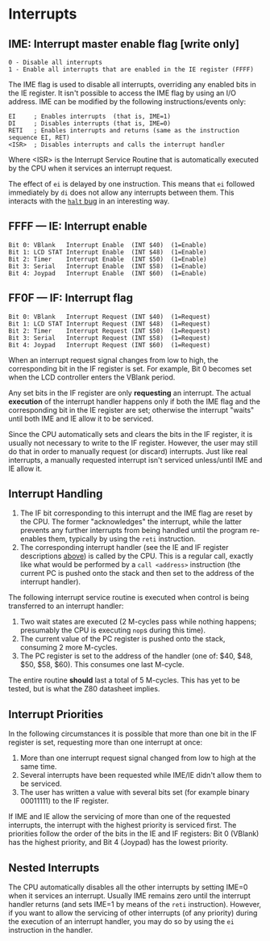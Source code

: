# Interrupts

## IME: Interrupt master enable flag \[write only\]

```
0 - Disable all interrupts
1 - Enable all interrupts that are enabled in the IE register (FFFF)
```

The IME flag is used to disable all interrupts, overriding any enabled
bits in the IE register. It isn't possible to access the IME flag by
using an I/O address. IME can be modified by
the following instructions/events only:

```
EI     ; Enables interrupts  (that is, IME=1)
DI     ; Disables interrupts (that is, IME=0)
RETI   ; Enables interrupts and returns (same as the instruction sequence EI, RET)
<ISR>  ; Disables interrupts and calls the interrupt handler
```

Where \<ISR\> is the Interrupt Service Routine that is automatically executed
by the CPU when it services an interrupt request.

The effect of `ei` is delayed by one instruction. This means that `ei`
followed immediately by `di` does not allow any interrupts between them.
This interacts with the [`halt` bug](<#halt bug>) in an interesting way.

## FFFF — IE: Interrupt enable

```
Bit 0: VBlank   Interrupt Enable  (INT $40)  (1=Enable)
Bit 1: LCD STAT Interrupt Enable  (INT $48)  (1=Enable)
Bit 2: Timer    Interrupt Enable  (INT $50)  (1=Enable)
Bit 3: Serial   Interrupt Enable  (INT $58)  (1=Enable)
Bit 4: Joypad   Interrupt Enable  (INT $60)  (1=Enable)
```

## FF0F — IF: Interrupt flag

```
Bit 0: VBlank   Interrupt Request (INT $40)  (1=Request)
Bit 1: LCD STAT Interrupt Request (INT $48)  (1=Request)
Bit 2: Timer    Interrupt Request (INT $50)  (1=Request)
Bit 3: Serial   Interrupt Request (INT $58)  (1=Request)
Bit 4: Joypad   Interrupt Request (INT $60)  (1=Request)
```

When an interrupt request signal changes from low to high, the
corresponding bit in the IF register is set. For example, Bit 0
becomes set when the LCD controller enters the VBlank period.

Any set bits in the IF register are only **requesting** an interrupt.
The actual **execution** of the interrupt handler happens only if both the IME flag and
the corresponding bit in the IE register are set; otherwise the
interrupt "waits" until both IME and IE allow it to be serviced.

Since the CPU automatically sets and clears the bits in the IF register, it
is usually not necessary to write to the IF register. However, the user
may still do that in order to manually request (or discard) interrupts.
Just like real interrupts, a manually requested interrupt isn't serviced
unless/until IME and IE allow it.

## Interrupt Handling

1. The IF bit corresponding to this interrupt and the IME flag are reset by the CPU.
The former "acknowledges" the interrupt, while the latter prevents any further interrupts
from being handled until the program re-enables them, typically by using the `reti` instruction.
2. The corresponding interrupt handler (see the IE and IF register descriptions [above](<#FFFF — IE: Interrupt enable>)) is
called by the CPU. This is a regular call, exactly like what would be performed by a `call <address>` instruction (the current PC is pushed onto the stack
and then set to the address of the interrupt handler).

The following interrupt service routine is executed when control is being transferred to an interrupt handler:

1. Two wait states are executed (2 M-cycles pass while nothing happens; presumably the CPU is executing `nop`s during this time).
2. The current value of the PC register is pushed onto the stack, consuming 2 more M-cycles.
3. The PC register is set to the address of the handler (one of: $40, $48, $50, $58, $60).
This consumes one last M-cycle.

The entire routine **should** last a total of 5 M-cycles.
This has yet to be tested, but is what the Z80 datasheet implies.

## Interrupt Priorities

In the following circumstances it is possible that more than one bit in the IF register is set, requesting more than one interrupt at once:

1. More than one interrupt request signal changed from low to high at the same time.
2. Several interrupts have been requested while IME/IE didn't allow them to be serviced.
3. The user has written a value with several bits set (for example binary 00011111) to the IF register.

If IME and IE allow the servicing of more than one of the
requested interrupts, the interrupt with the highest priority
is serviced first. The priorities follow the order of the bits in the IE
and IF registers: Bit 0 (VBlank) has the highest priority, and Bit 4
(Joypad) has the lowest priority.

## Nested Interrupts

The CPU automatically disables all the other interrupts by setting IME=0
when it services an interrupt. Usually IME remains zero until the
interrupt handler returns (and sets IME=1 by means of the `reti` instruction).
However, if you want to allow the servicing of other interrupts (of any priority)
during the execution of an interrupt handler, you may do so by using the
`ei` instruction in the handler.
